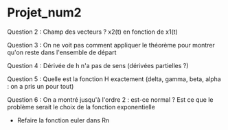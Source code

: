 # Projet_num2


Question 2 : Champ des vecteurs ? x2(t) en fonction de x1(t)


Question 3 : On ne voit pas comment appliquer le théorème pour montrer qu'on reste dans l'ensemble de départ


Question 4 : Dérivée de h n'a pas de sens (dérivées partielles ?)


Question 5 : Quelle est la fonction H exactement (delta, gamma, beta, alpha : on a pris un pour tout)


Question 6 : On a montré jusqu'à l'ordre 2 : est-ce normal ? Est ce que le problème serait le choix de la fonction exponentielle

+ Refaire la fonction euler dans Rn

```python

```
